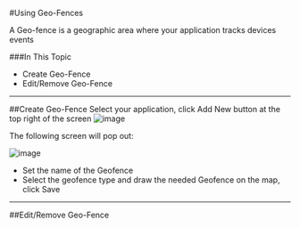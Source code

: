 #Using Geo-Fences

A Geo-fence is a geographic area where your application tracks devices events

###In This Topic
* Create Geo-Fence
* Edit/Remove Geo-Fence

-------------
##Create Geo-Fence
Select your application, click Add New button at the top right of the screen
![image](https://cloud.githubusercontent.com/assets/15333203/11530747/e7f9284e-98ff-11e5-820b-9de130d20fb3.png)

The following screen will pop out:

![image](https://cloud.githubusercontent.com/assets/15333203/11530844/aaa34118-9900-11e5-9f0e-02f0dced2ab8.png)

* Set the name of the Geofence
* Select the geofence type and draw the needed Geofence on the map, click Save

-------------
##Edit/Remove Geo-Fence
